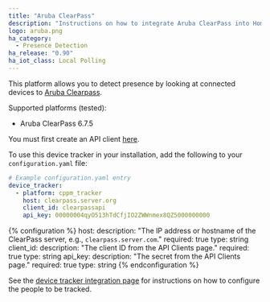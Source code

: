 ```yaml
---
title: "Aruba ClearPass"
description: "Instructions on how to integrate Aruba ClearPass into Home Assistant."
logo: aruba.png
ha_category:
  - Presence Detection
ha_release: "0.90"
ha_iot_class: Local Polling
---
```


This platform allows you to detect presence by looking at connected devices to [Aruba Clearpass](https://www.arubanetworks.com/products/security/network-access-control/).

Supported platforms (tested):

- Aruba ClearPass 6.7.5

<div class='note warning'>

You must first create an API client [here](https://www.arubanetworks.com/techdocs/ClearPass/6.6/Guest/Content/AdministrationTasks1/CreateEditAPIclient.htm).

</div>

To use this device tracker in your installation, add the following to your `configuration.yaml` file:

```yaml
# Example configuration.yaml entry
device_tracker:
  - platform: cppm_tracker
    host: clearpass.server.org
    client_id: clearpassapi
    api_key: 00000004qyO513hTdCfjIO2ZWWnmex8QZ5000000000
```

{% configuration %}
host:
  description: "The IP address or hostname of the ClearPass server, e.g., `clearpass.server.com`."
  required: true
  type: string
client_id:
  description: "The client ID from the API Clients page."
  required: true
  type: string
api_key:
  description: "The secret from the API Clients page."
  required: true
  type: string
{% endconfiguration %}

See the [device tracker integration page](/integrations/device_tracker/) for instructions on how to configure the people to be tracked.
